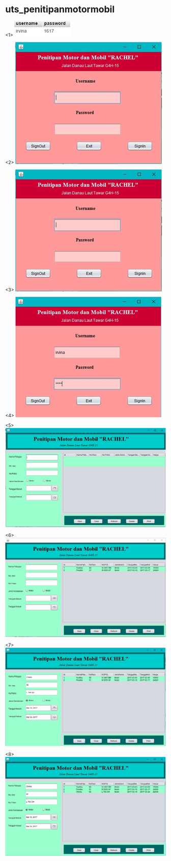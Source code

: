# uts_penitipanmotormobil



<1>
![15.JPG](https://github.com/irvinafiradila/uts_penitipanmotormobil/blob/master/15.JPG)

<2>
![1.JPG](https://github.com/irvinafiradila/uts_penitipanmotormobil/blob/master/1.JPG)

<3>
![1.JPG](https://github.com/irvinafiradila/uts_penitipanmotormobil/blob/master/1.JPG)

<4>
![2.JPG](https://github.com/irvinafiradila/uts_penitipanmotormobil/blob/master/2.JPG)

<5>
![3.JPG](https://github.com/irvinafiradila/uts_penitipanmotormobil/blob/master/3.JPG)

<6>
![4.JPG](https://github.com/irvinafiradila/uts_penitipanmotormobil/blob/master/4.JPG)

<7>
![5.JPG](https://github.com/irvinafiradila/uts_penitipanmotormobil/blob/master/5.JPG)

<8>
![6.JPG](https://github.com/irvinafiradila/uts_penitipanmotormobil/blob/master/6.JPG)
